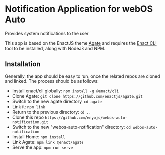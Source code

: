 # Notification Application for webOS Auto
Provides system notifications to the user

This app is based on the EnactJS theme [Agate](https://github.com/enactjs/agate) and requires the [Enact CLI](https://github.com/enactjs/cli) tool to be installed, along with NodeJS and NPM.

## Installation
Generally, the app should be easy to run, once the related repos are cloned and linked.
The process should be as follows:

* Install enact/cli globally: `npm install -g @enact/cli`
* Clone Agate: `git clone https://github.com/enactjs/agate.git`
 * Switch to the new agate directory: `cd agate`
 * Link it: `npm link`
 * Return to the previous directory: `cd ..`
* Clone this repo `https://github.com/enyojs/webos-auto-notification.git`
 * Switch to the new "webos-auto-notification" directory: `cd webos-auto-notification`
 * Install Home: `npm install`
 * Link Agate: `npm link @enact/agate`
* Serve the app: `npm run serve`

